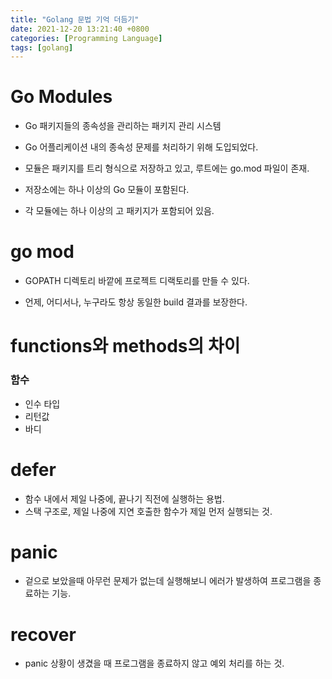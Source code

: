 ```yaml
---
title: "Golang 문법 기억 더듬기"
date: 2021-12-20 13:21:40 +0800
categories: [Programming Language]
tags: [golang]
---
```


# Go Modules

- Go 패키지들의 종속성을 관리하는 패키지 관리 시스템

- Go 어플리케이션 내의 종속성 문제를 처리하기 위해 도입되었다.

- 모듈은 패키지를 트리 형식으로 저장하고 있고, 루트에는 go.mod 파일이 존재.

- 저장소에는 하나 이상의 Go 모듈이 포함된다.

- 각 모듈에는 하나 이상의 고 패키지가 포함되어 있음.

  

# go mod 

- GOPATH 디렉토리 바깥에 프로젝트 디랙토리를 만들 수 있다.

- 언제, 어디서나, 누구라도 항상 동일한 build 결과를 보장한다.

  

# functions와 methods의 차이

### 함수

- 인수 타입
- 리턴값
- 바디



# defer

- 함수 내에서 제일 나중에, 끝나기 직전에 실행하는 용법.
- 스택 구조로, 제일 나중에 지연 호출한 함수가 제일 먼저 실행되는 것.

# panic

- 겉으로 보았을때 아무런 문제가 없는데 실행해보니 에러가 발생하여 프로그램을 종료하는 기능.

# recover

- panic 상황이 생겼을 때 프로그램을 종료하지 않고 예외 처리를 하는 것.